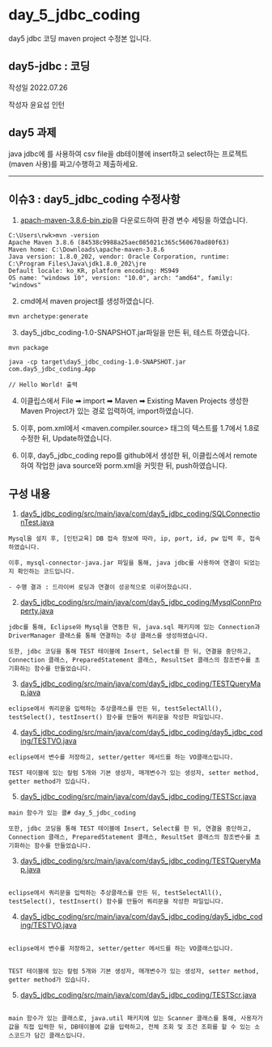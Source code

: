 # day_5_jdbc_coding
day5  jdbc 코딩 maven project 수정본 입니다.

## day5-jdbc : 코딩

작성일 2022.07.26

작성자 윤요섭 인턴

## day5 과제

 java jdbc에 를 사용하여 csv file을 db테이블에 insert하고 select하는 프로젝트 (maven 사용)를 짜고/수행하고 제출하세요. 


<hr>

## 이슈3 : day5_jdbc_coding 수정사항

1. [apach-maven-3.8.6-bin.zip](https://maven.apache.org/download.cgi)을 다운로드하여 환경 변수 세팅을 하였습니다.

```
C:\Users\rwk>mvn -version
Apache Maven 3.8.6 (84538c9988a25aec085021c365c560670ad80f63)
Maven home: C:\Downloads\apache-maven-3.8.6
Java version: 1.8.0_202, vendor: Oracle Corporation, runtime: C:\Program Files\Java\jdk1.8.0_202\jre
Default locale: ko_KR, platform encoding: MS949
OS name: "windows 10", version: "10.0", arch: "amd64", family: "windows"
```

2. cmd에서 maven project를 생성하였습니다.

```
mvn archetype:generate
```

3. day5_jdbc_coding-1.0-SNAPSHOT.jar파일을 만든 뒤, 테스트 하였습니다.

```
mvn package

java -cp target\day5_jdbc_coding-1.0-SNAPSHOT.jar com.day5_jdbc_coding.App

// Hello World! 출력
```

4. 이클립스에서 File ➡ import ➡ Maven ➡ Existing Maven Projects 생성한 Maven Project가 있는 경로 입력하여, import하였습니다.

5. 이후, pom.xml에서 &lt;maven.compiler.source&gt; 태그의 텍스트를 1.7에서 1.8로 수정한 뒤, Update하였습니다.

6. 이후, day5_jdbc_coding repo를 github에서 생성한 뒤, 이클립스에서 remote하여 작업한 java source와 porm.xml을 커밋한 뒤, push하였습니다.


## 구성 내용

1. [day5_jdbc_coding/src/main/java/com/day5_jdbc_coding/SQLConnectionTest.java](https://github.com/yunyoseob/RedWoodK/blob/master/assignment/internship/day_5_jdbc_coding/day_5_jdbc_coding-master/src/main/java/com/day5_jdbc_coding/SQLConnectionTest.java)

```
Mysql을 설치 후, [인턴교육] DB 접속 정보에 따라, ip, port, id, pw 입력 후, 접속하였습니다.

이후, mysql-connector-java.jar 파일을 통해, java jdbc를 사용하여 연결이 되었는지 확인하는 코드입니다.

- 수행 결과 : 드라이버 로딩과 연결이 성공적으로 이루어졌습니다.
```

2. [day5_jdbc_coding/src/main/java/com/day5_jdbc_coding/MysqlConnProperty.java](https://github.com/yunyoseob/RedWoodK/blob/master/assignment/internship/day_5_jdbc_coding/day_5_jdbc_coding-master/src/main/java/com/day5_jdbc_coding/MysqlConnProperty.java)

```
jdbc를 통해, Eclipse와 Mysql을 연동한 뒤, java.sql 패키지에 있는 Connection과 DriverManager 클래스를 통해 연결하는 추상 클래스를 생성하였습니다.

또한, jdbc 코딩을 통해 TEST 테이블에 Insert, Select를 한 뒤, 연결을 중단하고, Connection 클래스, PreparedStatement 클래스, ResultSet 클래스의 참조변수를 초기화하는 함수를 만들었습니다.
```

3. [day5_jdbc_coding/src/main/java/com/day5_jdbc_coding/TESTQueryMap.java](https://github.com/yunyoseob/RedWoodK/blob/master/assignment/internship/day_5_jdbc_coding/day_5_jdbc_coding-master/src/main/java/com/day5_jdbc_coding/TESTQueryMap.java)

```
eclipse에서 쿼리문을 입력하는 추상클래스를 만든 뒤, testSelectAll(), testSelect(), testInsert() 함수를 만들어 쿼리문을 작성한 파일입니다.
```

4. [day5_jdbc_coding/src/main/java/com/day5_jdbc_coding/day5_jdbc_coding/TESTVO.java](https://github.com/yunyoseob/RedWoodK/blob/master/assignment/internship/day_5_jdbc_coding/day_5_jdbc_coding-master/src/main/java/com/day5_jdbc_coding/TESTVO.java)

```
eclipse에서 변수를 저장하고, setter/getter 메서드를 하는 VO클래스입니다.

TEST 테이블에 있는 칼럼 5개와 기본 생성자, 매개변수가 있는 생성자, setter method, getter method가 있습니다.
```

5. [day5_jdbc_coding/src/main/java/com/day5_jdbc_coding/TESTScr.java](https://github.com/yunyoseob/RedWoodK/blob/master/assignment/internship/day_5_jdbc_coding/day_5_jdbc_coding-master/src/main/java/com/day5_jdbc_coding/TESTScr.java)

```
main 함수가 있는 클# day_5_jdbc_coding

또한, jdbc 코딩을 통해 TEST 테이블에 Insert, Select를 한 뒤, 연결을 중단하고, Connection 클래스, PreparedStatement 클래스, ResultSet 클래스의 참조변수를 초기화하는 함수를 만들었습니다.

```


3. [day5_jdbc_coding/src/main/java/com/day5_jdbc_coding/TESTQueryMap.java](https://github.com/yunyoseob/RedWoodK/blob/master/assignment/internship/day_5_jdbc_coding/day_5_jdbc_coding-master/src/main/java/com/day5_jdbc_coding/TESTQueryMap.java)


```

eclipse에서 쿼리문을 입력하는 추상클래스를 만든 뒤, testSelectAll(), testSelect(), testInsert() 함수를 만들어 쿼리문을 작성한 파일입니다.

```


4. [day5_jdbc_coding/src/main/java/com/day5_jdbc_coding/day5_jdbc_coding/TESTVO.java](https://github.com/yunyoseob/RedWoodK/blob/master/assignment/internship/day_5_jdbc_coding/day_5_jdbc_coding-master/src/main/java/com/day5_jdbc_coding/TESTVO.java)


```

eclipse에서 변수를 저장하고, setter/getter 메서드를 하는 VO클래스입니다.


TEST 테이블에 있는 칼럼 5개와 기본 생성자, 매개변수가 있는 생성자, setter method, getter method가 있습니다.

```


5. [day5_jdbc_coding/src/main/java/com/day5_jdbc_coding/TESTScr.java](https://github.com/yunyoseob/RedWoodK/blob/master/assignment/internship/day_5_jdbc_coding/day_5_jdbc_coding-master/src/main/java/com/day5_jdbc_coding/TESTScr.java)


```

main 함수가 있는 클래스로, java.util 패키지에 있는 Scanner 클래스를 통해, 사용자가 값을 직접 입력한 뒤, DB테이블에 값을 입력하고, 전체 조회 및 조건 조회를 할 수 있는 소스코드가 담긴 클래스입니다.

```
